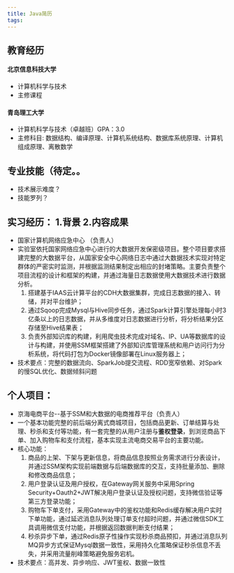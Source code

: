 ```yaml
---
title: Java简历
tags:
---
```



## 教育经历
#### 北京信息科技大学
- 计算机科学与技术
- 主修课程
#### 青岛理工大学
- 计算机科学与技术（卓越班）GPA：3.0
- 主修科目: 数据结构、编译原理、计算机系统结构、数据库系统原理、计算机组成原理、离散数学

## 专业技能（待定。。
- 技术展示难度？ 
- 技能罗列？

## 实习经历： 1.背景 2.内容成果
- 国家计算机网络应急中心 （负责人）
- 实验室依托国家网络应急中心进行的大数据开发保密级项目。整个项目要求搭建完整的大数据平台，从国家安全中心网络日志中通过大数据技术实现对特定群体的严密实时监测，并根据监测结果制定出相应的封堵策略。主要负责整个项目流程的设计和框架的构建，并通过海量日志数据使用大数据技术进行数据分析。
  1. 搭建基于IAAS云计算平台的CDH大数据集群，完成日志数据的接入、转储，并对平台维护；
  2. 通过Sqoop完成Mysql与Hive同步任务，通过Spark计算引擎处理每小时3亿条以上的日志数据，并从多维度对日志数据进行分析，将分析结果分区存储至Hive结果表；
  3. 负责外部知识库的构建，利用爬虫技术完成对域名、IP、UA等数据库的设计与构建，并使用SSM框架搭建了外部知识库管理系统和用户访问行为分析系统，将代码打包为Docker镜像部署在Linux服务器上；
- 技术要点：完整的数据流向、SparkJob提交流程、RDD宽窄依赖、对Spark的慢SQL优化、数据倾斜问题

## 个人项目：
- 京海电商平台--基于SSM和大数据的电商推荐平台（负责人）
- 一个基本功能完整的前后端分离式商城项目，包括商品更新、订单结算与处理、秒杀和支付等功能，有一套完整的从用户注册与**鉴权登录**，到浏览商品下单、加入购物车和支付流程，基本实现主流电商交易平台的主要功能。
- 核心功能：
  1. 商品的上架、下架与更新信息，将商品信息按照业务需求进行分表设计，并通过SSM架构实现前端数据与后端数据库的交互，支持批量添加、删除和修改商品信息；
  2. 用户登录认证及用户授权，在Gateway网关服务中采用Spring Security+Oauth2+JWT解决用户登录认证及授权问题，支持微信验证等第三方登录功能；
  3. 购物车下单支付，采用Gateway中的鉴权功能和Redis缓存解决用户实时下单功能，通过延迟消息队列处理订单支付超时问题，并通过微信SDK工具调用微信支付功能，并根据返回数据判断支付结果；
  4. 秒杀异步下单，通过Redis原子性操作实现秒杀商品预扣，并通过消息队列MQ异步方式保证Mysql数据一致性，采用持久化策略保证秒杀信息不丢失，并采用流量削峰策略避免服务宕机。
- 技术要点：高并发、异步响应、JWT鉴权、数据一致性
